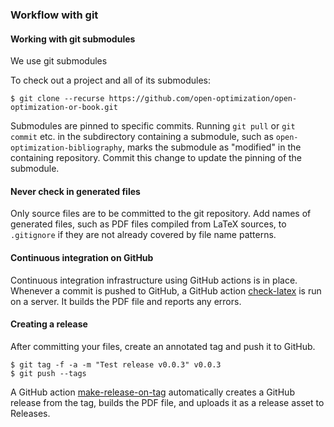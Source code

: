 ### Workflow with git ###

#### Working with git submodules ####

We use git submodules

To check out a project and all of its submodules:

```console
$ git clone --recurse https://github.com/open-optimization/open-optimization-or-book.git
```

Submodules are pinned to specific commits.  Running `git pull` or `git commit` etc. in the subdirectory containing a submodule, such as `open-optimization-bibliography`, marks the submodule as "modified" in the containing repository.  Commit this change to update the pinning of the submodule.

#### Never check in generated files ####

Only source files are to be committed to the git repository.
Add names of generated files, such as PDF files compiled from LaTeX sources, to `.gitignore` if they are not already covered by file name patterns.

#### Continuous integration on GitHub ####

Continuous integration infrastructure using GitHub actions is in place.
Whenever a commit is pushed to GitHub, a GitHub action [check-latex](.github/workflows/check-latex.yml) is run on a server.  It builds the PDF file and reports any errors.

#### Creating a release ####

After committing your files, create an annotated tag and push it to GitHub.

```console
$ git tag -f -a -m "Test release v0.0.3" v0.0.3
$ git push --tags
```

A GitHub action [make-release-on-tag](.github/workflows/make-release-on-tag.yml) automatically creates a GitHub release from the tag, builds the PDF file, and uploads it as a release asset to Releases.

